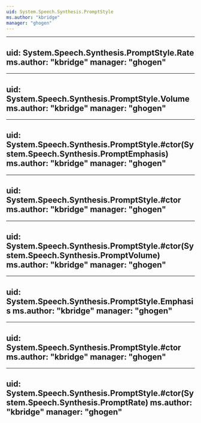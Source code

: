 ```yaml
---
uid: System.Speech.Synthesis.PromptStyle
ms.author: "kbridge"
manager: "ghogen"
---
```


---
uid: System.Speech.Synthesis.PromptStyle.Rate
ms.author: "kbridge"
manager: "ghogen"
---

---
uid: System.Speech.Synthesis.PromptStyle.Volume
ms.author: "kbridge"
manager: "ghogen"
---

---
uid: System.Speech.Synthesis.PromptStyle.#ctor(System.Speech.Synthesis.PromptEmphasis)
ms.author: "kbridge"
manager: "ghogen"
---

---
uid: System.Speech.Synthesis.PromptStyle.#ctor
ms.author: "kbridge"
manager: "ghogen"
---

---
uid: System.Speech.Synthesis.PromptStyle.#ctor(System.Speech.Synthesis.PromptVolume)
ms.author: "kbridge"
manager: "ghogen"
---

---
uid: System.Speech.Synthesis.PromptStyle.Emphasis
ms.author: "kbridge"
manager: "ghogen"
---

---
uid: System.Speech.Synthesis.PromptStyle.#ctor
ms.author: "kbridge"
manager: "ghogen"
---

---
uid: System.Speech.Synthesis.PromptStyle.#ctor(System.Speech.Synthesis.PromptRate)
ms.author: "kbridge"
manager: "ghogen"
---
